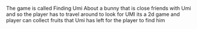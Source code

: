 The game is called Finding Umi
About a bunny that is close friends with Umi and so the player has to travel around to look for UMI
its a 2d game and player can collect fruits that Umi has left for the player to find him
